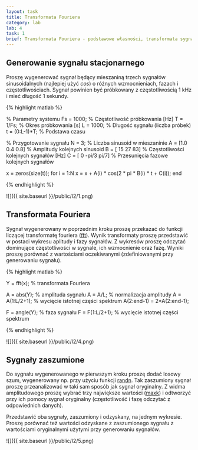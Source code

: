 ```yaml
---
layout: task
title: Transformata Fouriera
category: lab
lab: 4
task: 1
brief: Transformata Fouriera - podstawowe własności, transformata sygnałów dyskretnych.
---
```


## Generowanie sygnału stacjonarnego

Proszę wygenerować sygnał będący mieszaniną trzech sygnałów sinusoidalnych (najlepiej użyć _cos_)
o różnych wzmocnieniach, fazach i częstotliwościach. Sygnał powinien być próbkowany z częstotliwością
1 kHz i mieć długość 1 sekundy. 

{% highlight matlab %}

% Parametry systemu
Fs = 1000;     % Częstotliwość próbkowania [Hz]
T = 1/Fs;      % Okres próbkowania [s]
L = 1000;      % Długość sygnału (liczba próbek)
t = (0:L-1)*T; % Podstawa czasu

% Przygotowanie sygnału
N = 3;               % Liczba sinusoid w mieszaninie
A = [1.0   0.4  0.8] % Amplitudy kolejnych sinusoid
B = [ 15    27   83] % Częstotliwości kolejnych sygnałów [Hz]
C = [  0 -pi/3 pi/7] % Przesunięcia fazowe kolejnych sygnałów


x = zeros(size(t));
for i = 1:N
  x = x + A(i) * cos(2 * pi * B(i) * t + C(i));
end

{% endhighlight %}

![]({{ site.baseurl }}/public/l2/1.png)

## Transformata Fouriera

Sygnał wygenerowany w poprzednim kroku proszę przekazać do funkcji liczącej
transformatę fouriera ([fft](https://www.mathworks.com/help/matlab/ref/fft.html)).
Wynik transformaty proszę przedstawić w postaci wykresu aplitudy i fazy sygnałów.
Z wykresów proszę odczytać dominujące częstotliwości w sygnale, ich wzmocnienie
oraz fazę. Wyniki proszę porównać z wartościami oczekiwanymi (zdefiniowanymi przy generowaniu sygnału).

{% highlight matlab %}

Y = fft(x);     % transformata Fouriera

A = abs(Y);     % amplituda sygnału
A = A/L;        % normalizacja amplitudy
A = A(1:L/2+1); % wycięcie istotnej części spektrum
A(2:end-1) = 2*A(2:end-1);

F = angle(Y);   % faza sygnału
F = F(1:L/2+1); % wycięcie istotnej części spektrum

{% endhighlight %}

![]({{ site.baseurl }}/public/l2/4.png)


## Sygnały zaszumione

Do sygnału wygenerowanego w pierwszym kroku proszę dodać losowy szum,
wygenerowany np. przy użyciu funkcji [randn](https://www.mathworks.com/help/matlab/ref/randn.html).
Tak zaszumiony sygnał proszę przeanalizować w taki sam sposób jak sygnał oryginalny.
Z widma amplitudowego proszę wybrać trzy największe wartości 
([maxk](https://www.mathworks.com/help/matlab/ref/maxk.html)) i odtworzyć przy ich pomocy
sygnał oryginalny (częstotliwość i fazę odczytać z odpowiednich danych).

Przedstawić oba sygnały, zaszumiony i odzyskany, na jednym wykresie. Proszę porównać
też wartości odzyskane z zaszumionego sygnału z wartościami oryginalnymi użytymi przy
generowaniu sygnałów.



![]({{ site.baseurl }}/public/l2/5.png)
